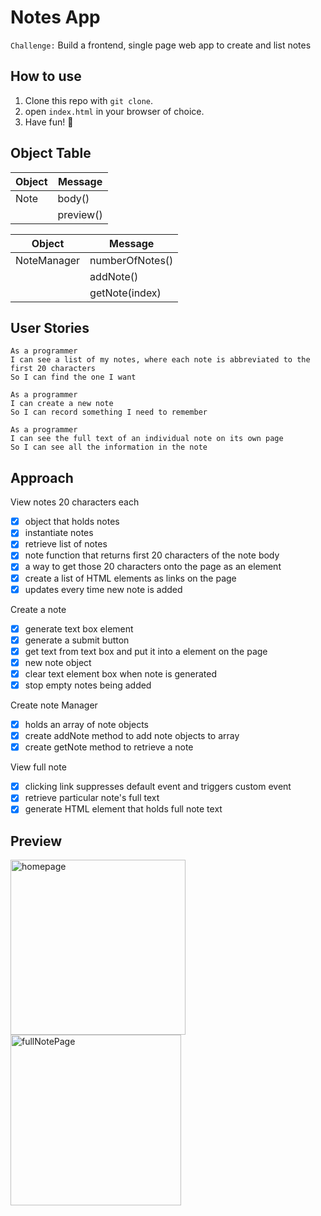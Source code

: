 # Notes App
`Challenge:` Build a frontend, single page web app to create and list notes

## How to use

1. Clone this repo with `git clone`.
2. open `index.html` in your browser of choice.
3. Have fun! 🤩

## Object Table

| Object | Message |
| --- | --- |
| Note | body() |
| | preview() |

| Object | Message |
| --- | --- |
| NoteManager | numberOfNotes()
| | addNote()
| | getNote(index) |

## User Stories
```
As a programmer
I can see a list of my notes, where each note is abbreviated to the first 20 characters
So I can find the one I want

As a programmer
I can create a new note
So I can record something I need to remember

As a programmer
I can see the full text of an individual note on its own page
So I can see all the information in the note
```

## Approach

View notes 20 characters each

- [x] object that holds notes
- [x] instantiate notes
- [x] retrieve list of notes
- [x] note function that returns first 20 characters of the note body
- [x] a way to get those 20 characters onto the page as an element
- [x] create a list of HTML elements as links on the page
- [x] updates every time new note is added

Create a note

- [x] generate text box element
- [x] generate a submit button
- [x] get text from text box and put it into a element on the page
- [x] new note object
- [x] clear text element box when note is generated
- [x] stop empty notes being added

Create note Manager
- [x] holds an array of note objects
- [x] create addNote method to add note objects to array
- [x] create getNote method to retrieve a note

View full note

- [x] clicking link suppresses default event and triggers custom event
- [x] retrieve particular note's full text
- [x] generate HTML element that holds full note text

## Preview
<img width="280" alt="homepage" src="https://user-images.githubusercontent.com/28805811/83274013-1b7c9480-a1c5-11ea-9d72-84f5b63598bd.png">

<img width="273" alt="fullNotePage" src="https://user-images.githubusercontent.com/28805811/83274015-1c152b00-a1c5-11ea-804a-58badf24ed90.png">
